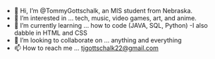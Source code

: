- 👋 Hi, I’m @TommyGottschalk, an MIS student from Nebraska.
- 👀 I’m interested in ... tech, music, video games, art, and anime.
- 🌱 I’m currently learning ... how to code (JAVA, SQL, Python)
    -I also dabble in HTML and CSS
- 💞️ I’m looking to collaborate on ... anything and everything
- 📫 How to reach me ... tjgottschalk22@gmail.com

<!---
TommyGottschalk/TommyGottschalk is a ✨ special ✨ repository because its `README.md` (this file) appears on your GitHub profile.
You can click the Preview link to take a look at your changes.
--->

